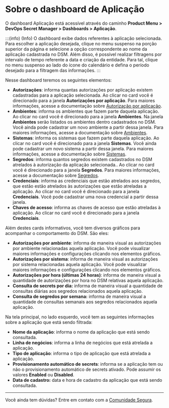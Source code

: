 # Sobre o dashboard de Aplicação

O dashboard Aplicação está acessível através do caminho **Product Menu > DevOps Secret Manager > Dashboards > Aplicação**.

:::(info) (Info)
O dashboard exibe dados referentes à aplicação selecionada. Para escolher a aplicação desejada, clique no menu suspenso na porção superior da página e selecione a opção correspondente ao nome da aplicação cadastrada no DSM. Além disso, é possível realizar filtragens por intervalo de tempo referente a data e criação da entidade. Para tal, clique no menu suspenso ao lado do ícone do calendário e defina o período desejado para a filtragem das informações.
:::

Nesse dashboard teremos os seguintes elementos:

* **Autorizações**: informa quantas autorizações por aplicação existem cadastradas para a aplicação selecionada. Ao clicar no card você é direcionado para a janela **Autorizações por aplicação**. Para maiores informações, acesse a documentação sobre [Autorização por aplicação](/v4/docs/pt/a2a-authorizations-for-an-application).
* **Ambientes**: informa os ambientes que fazem parte daquela aplicação. Ao clicar no card você é direcionado para a janela **Ambientes**. Na janela **Ambientes** serão listados os ambientes dentro cadastrados no DSM. Você ainda pode cadastrar um novo ambiente a partir dessa janela. Para maiores informações, acesse a documentação sobre [Ambientes](/v4/docs/pt/how-to-manage-environments).
* **Sistemas**: informa os sistemas que fazem parte daquela aplicação. Ao clicar no card você é direcionado para a janela **Sistemas**. Você ainda pode cadastrar um novo sistema a partir dessa janela. Para maiores informações, acesse a documentação sobre [Sistemas](/v4/docs/pt/how-to-manage-systems).
* **Segredos**: informa quantos segredos existem cadastrados no DSM atrelados à autorização da aplicação selecionada.. Ao clicar no card você é direcionado para a janela **Segredos**. Para maiores informações, acesse a documentação sobre [Segredos](/v4/docs/pt/how-to-manage-secrets).
* **Credenciais**: informa as credenciais que estão atrelados aos segredos, que estão estão atrelados às autorizações que estão atreladas a aplicação. Ao clicar no card você é direcionado para a janela **Credenciais**. Você pode cadastrar uma nova credencial a partir dessa janela.
* **Chaves de acesso**: informa as chaves de acesso que estão atreladas à aplicação. Ao clicar no card você é direcionado para a janela **Credenciais**.

Além destes cards informativos, você tem diversos gráficos para acompanhar o comportamento do DSM. São eles:

* **Autorizações por ambiente**: informa de maneira visual as autorizações por ambiente relacionadas aquela aplicação. Você pode visualizar maiores informações e configurações clicando nos elementos gráficos.
* **Autorizações por sistema**: informa de maneira visual as autorizações por sistema relacionadas aquela aplicação. Você pode visualizar maiores informações e configurações clicando nos elementos gráficos.
* **Autorizações por hora (últimas 24 horas)**: informa de maneira visual a quantidade de autorizações por hora no DSM relativas aquela aplicação.
* **Consulta de secrets por dia:** informa de maneira visual a quantidade de consultas diárias aos segredos relacionados aquela aplicação.
* **Consulta de segredos por semana:** informa de maneira visual a quantidade de consultas semanais aos segredos relacionados aquela aplicação.

Na tela principal, no lado esquerdo, você tem as seguintes informações sobre a aplicação que está sendo filtrada:

* **Nome da aplicação**: informa o nome da aplicação que está sendo consultada.
* **Linha de negócios**: informa a linha de negócios que está atrelada a aplicação.
* **Tipo de aplicação**: informa o tipo de aplicação que está atrelada a aplicação.
* **Provisionamento automático de secrets**: informa se a aplicação tem ou não o provisionamento automático de secrets ativado. Pode assumir os valores **Enabled** ou **Disabled**.
* **Data de cadastro:** data e hora de cadastro da aplicação que está sendo consultada.

---

Você ainda tem dúvidas? Entre em contato com a [Comunidade Segura](https://community.Segura.io/).